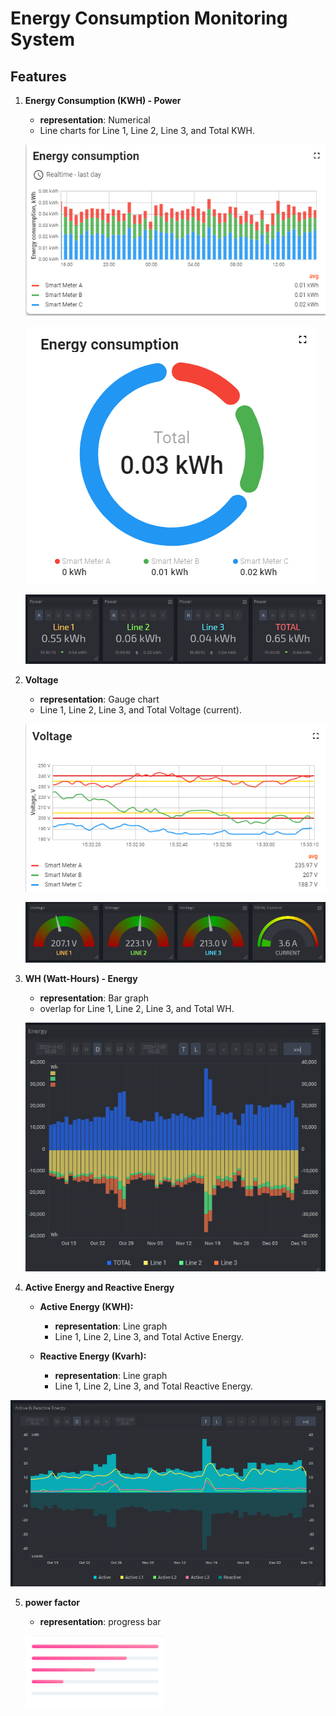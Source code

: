 # Energy Consumption Monitoring System

## Features

1. **Energy Consumption (KWH) - Power**

   - **representation**: Numerical  
   - Line charts for Line 1, Line 2, Line 3, and Total KWH.

   ![Alt text](image.png)

   ![Alt text](image-4.png)

    ![Alt text](image-1.png)
2. **Voltage**

   - **representation**: Gauge chart  
   - Line 1, Line 2, Line 3, and Total Voltage (current).

    ![Alt text](image-2.png)

    ![Alt text](image-3.png)

3. **WH (Watt-Hours) - Energy**

   - **representation**: Bar graph
   - overlap for Line 1, Line 2, Line 3, and Total WH.

   ![Alt text](image-5.png)

4. **Active Energy and Reactive Energy**

   - **Active Energy (KWH):**
     - **representation**: Line graph
     - Line 1, Line 2, Line 3, and Total Active Energy.

   - **Reactive Energy (Kvarh):**
     - **representation**: Line graph
     - Line 1, Line 2, Line 3, and Total Reactive Energy.

![Alt text](image-6.png)

5. **power factor**

   - **representation**: progress bar

   ![Alt text](image-8.png)
